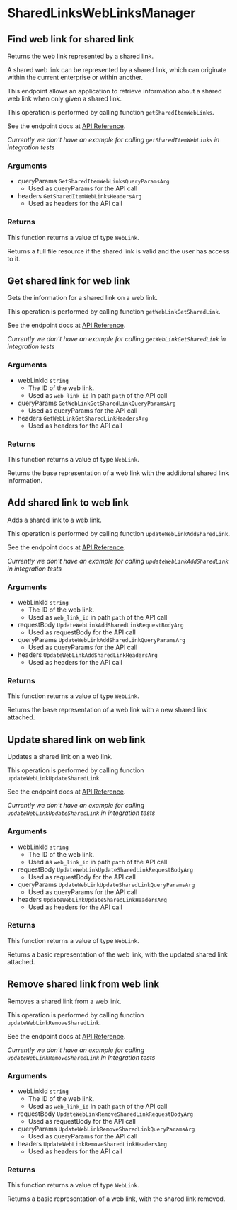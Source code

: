 # SharedLinksWebLinksManager

## Find web link for shared link

Returns the web link represented by a shared link.

A shared web link can be represented by a shared link,
which can originate within the current enterprise or within another.

This endpoint allows an application to retrieve information about a
shared web link when only given a shared link.

This operation is performed by calling function `getSharedItemWebLinks`.

See the endpoint docs at
[API Reference](https://developer.box.com/reference/get-shared-items-web-links/).

*Currently we don't have an example for calling `getSharedItemWebLinks` in integration tests*

### Arguments

- queryParams `GetSharedItemWebLinksQueryParamsArg`
  - Used as queryParams for the API call
- headers `GetSharedItemWebLinksHeadersArg`
  - Used as headers for the API call


### Returns

This function returns a value of type `WebLink`.

Returns a full file resource if the shared link is valid and
the user has access to it.


## Get shared link for web link

Gets the information for a shared link on a web link.

This operation is performed by calling function `getWebLinkGetSharedLink`.

See the endpoint docs at
[API Reference](https://developer.box.com/reference/get-web-links-id-get-shared-link/).

*Currently we don't have an example for calling `getWebLinkGetSharedLink` in integration tests*

### Arguments

- webLinkId `string`
  - The ID of the web link.
  - Used as `web_link_id` in path `path` of the API call
- queryParams `GetWebLinkGetSharedLinkQueryParamsArg`
  - Used as queryParams for the API call
- headers `GetWebLinkGetSharedLinkHeadersArg`
  - Used as headers for the API call


### Returns

This function returns a value of type `WebLink`.

Returns the base representation of a web link with the
additional shared link information.


## Add shared link to web link

Adds a shared link to a web link.

This operation is performed by calling function `updateWebLinkAddSharedLink`.

See the endpoint docs at
[API Reference](https://developer.box.com/reference/put-web-links-id-add-shared-link/).

*Currently we don't have an example for calling `updateWebLinkAddSharedLink` in integration tests*

### Arguments

- webLinkId `string`
  - The ID of the web link.
  - Used as `web_link_id` in path `path` of the API call
- requestBody `UpdateWebLinkAddSharedLinkRequestBodyArg`
  - Used as requestBody for the API call
- queryParams `UpdateWebLinkAddSharedLinkQueryParamsArg`
  - Used as queryParams for the API call
- headers `UpdateWebLinkAddSharedLinkHeadersArg`
  - Used as headers for the API call


### Returns

This function returns a value of type `WebLink`.

Returns the base representation of a web link with a new shared
link attached.


## Update shared link on web link

Updates a shared link on a web link.

This operation is performed by calling function `updateWebLinkUpdateSharedLink`.

See the endpoint docs at
[API Reference](https://developer.box.com/reference/put-web-links-id-update-shared-link/).

*Currently we don't have an example for calling `updateWebLinkUpdateSharedLink` in integration tests*

### Arguments

- webLinkId `string`
  - The ID of the web link.
  - Used as `web_link_id` in path `path` of the API call
- requestBody `UpdateWebLinkUpdateSharedLinkRequestBodyArg`
  - Used as requestBody for the API call
- queryParams `UpdateWebLinkUpdateSharedLinkQueryParamsArg`
  - Used as queryParams for the API call
- headers `UpdateWebLinkUpdateSharedLinkHeadersArg`
  - Used as headers for the API call


### Returns

This function returns a value of type `WebLink`.

Returns a basic representation of the web link, with the updated shared
link attached.


## Remove shared link from web link

Removes a shared link from a web link.

This operation is performed by calling function `updateWebLinkRemoveSharedLink`.

See the endpoint docs at
[API Reference](https://developer.box.com/reference/put-web-links-id-remove-shared-link/).

*Currently we don't have an example for calling `updateWebLinkRemoveSharedLink` in integration tests*

### Arguments

- webLinkId `string`
  - The ID of the web link.
  - Used as `web_link_id` in path `path` of the API call
- requestBody `UpdateWebLinkRemoveSharedLinkRequestBodyArg`
  - Used as requestBody for the API call
- queryParams `UpdateWebLinkRemoveSharedLinkQueryParamsArg`
  - Used as queryParams for the API call
- headers `UpdateWebLinkRemoveSharedLinkHeadersArg`
  - Used as headers for the API call


### Returns

This function returns a value of type `WebLink`.

Returns a basic representation of a web link, with the
shared link removed.


